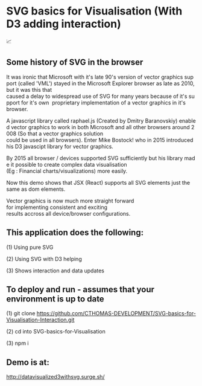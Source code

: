 #  SVG basics for Visualisation (With D3 adding interaction)
 📈

## Some history of SVG in the browser
It was ironic that Microsoft with it's late 90's version of vector graphics support (called 'VML') stayed in the Microsoft Explorer browser as late as 2010, but it was this that caused a delay to widespread use of SVG for many years because of it's support for it's own  proprietary implementation of a vector graphics in it's browser. 

A javascript library called raphael.js (Created by Dmitry Baranovskiy) enabled vector graphics to work in both Microsoft and all other browsers around 2008 (So that a vector graphics solution could be used in all browsers). Enter Mike Bostock! who in 2015 introduced his D3 javascipt library for vector graphics. 

By 2015 all browser / devices supported SVG sufficiently but his library made it possible to create complex data visualisation (Eg : Financial charts/visualizations) more easily.

Now this demo shows that JSX (React) supports all SVG elements just the same as dom elements. 

Vector graphics is now much more straight forward for implementing consistent and exciting results accross all device/browser configurations.

## This application does the following:
(1) Using pure SVG

(2) Using SVG with D3 helping

(3) Shows interaction and data updates

## To deploy and run - assumes that your environment is up to date
(1) git clone https://github.com/CTHOMAS-DEVELOPMENT/SVG-basics-for-Visualisation-Interaction.git

(2) cd into SVG-basics-for-Visualisation

(3) npm i

## Demo is at:
http://datavisualized3withsvg.surge.sh/
